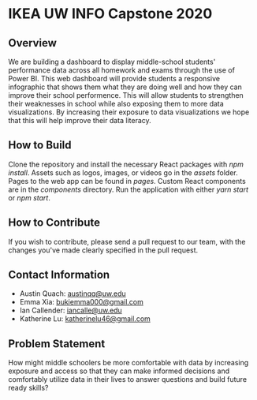 # IKEA UW INFO Capstone 2020
## Overview
We are building a dashboard to display middle-school students' performance data across all homework and exams through the use of Power BI. This web dashboard will provide students a responsive infographic that shows them what they are doing well and how they can improve their school performence. This will allow students to strengthen their weaknesses in school while also exposing them to more data visualizations. By increasing their exposure to data visualizations we hope that this will help improve their data literacy.

## How to Build
Clone the repository and install the necessary React packages with *npm install*. Assets such as logos, images, or videos go in the *assets* folder. Pages to the web app can be found in *pages*. Custom React components are in the *components* directory. Run the application with either *yarn start* or *npm start*.

## How to Contribute
If you wish to contribute, please send a pull request to our team, with the changes you've made clearly specified in the pull request.

## Contact Information
* Austin Quach: austinqq@uw.edu
* Emma Xia: bukiemma000@gmail.com
* Ian Callender: iancalle@uw.edu
* Katherine Lu: katherinelu46@gmail.com

## Problem Statement
How might middle schoolers be more comfortable with data by increasing exposure and access so that they can make informed decisions and comfortably utilize data in their lives to answer questions and build future ready skills?
